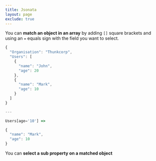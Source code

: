 ```yaml
---
title: Jsonata
layout: page
exclude: true
---
```


You can **match an object in an array** by adding `[]` square brackets and using an `=` equals sign with the field you want to select.
```js
{
  "Organisation": "Thunkcorp",
  "Users": [
    {
      "name": "John",
      "age": 20
    },
    {
      "name": "Mark",
      "age": 10
    }
  ]
}

---

Users[age='10'] =>

{
  "name": "Mark",
  "age": 10
}
```

You can **select a sub property on a matched object**
<!--stackedit_data:
eyJoaXN0b3J5IjpbNDU1MDM1ODI5LC02NDY3ODg2NDNdfQ==
-->